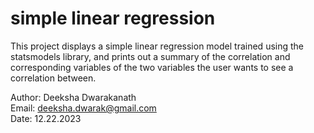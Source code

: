 # simple linear regression
This project displays a simple linear regression model trained using the statsmodels
library, and prints out a summary of the correlation and corresponding variables of the
two variables the user wants to see a correlation between.

Author: Deeksha Dwarakanath \
Email: deeksha.dwarak@gmail.com \
Date: 12.22.2023